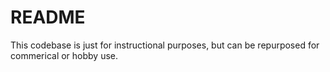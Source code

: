# README

This codebase is just for instructional purposes, but can be repurposed for commerical or hobby use.
